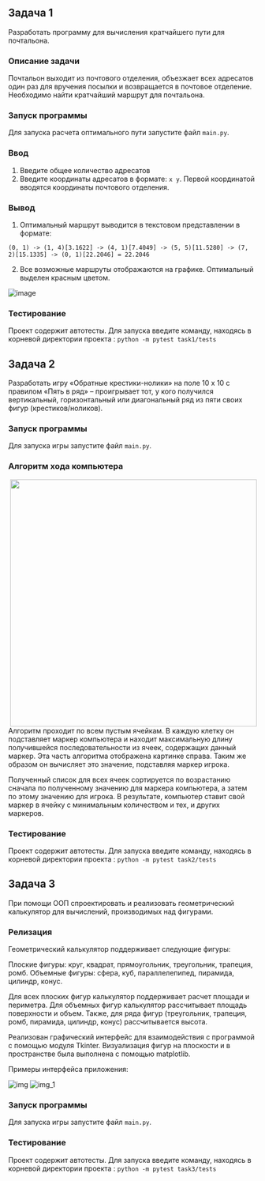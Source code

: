 ## Задача 1
Разработать программу для вычисления кратчайшего пути для почтальона.

### Описание задачи
Почтальон выходит из почтового отделения, объезжает всех адресатов один раз для вручения посылки и возвращается в почтовое отделение.
Необходимо найти кратчайший маршрут для почтальона.

### Запуск программы
Для запуска расчета оптимального пути запустите файл `main.py`.

### Ввод
1. Введите общее количество адресатов
2. Введите координаты адресатов в формате: `x y`. Первой координатой вводятся координаты почтового отделения.

### Вывод
1. Оптимальный маршрут выводится в текстовом представлении в формате: 

`(0, 1) -> (1, 4)[3.1622] -> (4, 1)[7.4049] -> (5, 5)[11.5280] -> (7, 2)[15.1335] -> (0, 1)[22.2046] = 22.2046`

2. Все возможные маршруты отображаются на графике. Оптимальный выделен красным цветом.

![image](https://user-images.githubusercontent.com/65975409/136712285-12f22d53-430c-492e-bc80-30cccaa5fcc1.png)

### Тестирование
Проект содержит автотесты. Для запуска введите команду, находясь в корневой директории проекта : `python -m pytest task1/tests`


## Задача 2
Разработать игру «Обратные крестики-нолики» на поле 10 x 10 с правилом «Пять в ряд» – проигрывает тот, у кого получился вертикальный, горизонтальный или диагональный ряд из пяти своих фигур (крестиков/ноликов).

### Запуск программы
Для запуска игры запустите файл `main.py`.

### Алгоритм хода компьютера
<img src="https://user-images.githubusercontent.com/65975409/137700488-bc7c389a-bc88-4afc-bcba-03cb613dad65.jpg" align="right" width="500">
Алгоритм проходит по всем пустым ячейкам. В каждую клетку он подставляет маркер компьютера и находит максимальную длину получившейся последовательности из ячеек, содержащих данный маркер. Эта часть алгоритма отображена картинке справа.
Таким же образом он вычисляет это значение, подставляя маркер игрока. 

Полученный список для всех ячеек сортируется по возрастанию сначала по полученному значению для маркера компьютера, а затем по этому значению для игрока. В результате, компьютер ставит свой маркер в ячейку с минимальным количеством и тех, и других маркеров.



### Тестирование
Проект содержит автотесты. Для запуска введите команду, находясь в корневой директории проекта : `python -m pytest task2/tests`


## Задача 3
При помощи ООП спроектировать и реализовать геометрический калькулятор для вычислений, производимых над фигурами.

### Релизация
Геометрический калькулятор поддерживает следующие фигуры:

Плоские фигуры: круг, квадрат, прямоугольник, треугольник, трапеция, ромб.
Объемные фигуры: сфера, куб, параллелепипед, пирамида, цилиндр, конус.

Для всех плоских фигур калькулятор поддерживает расчет площади и периметра. Для объемных фигур калькулятор рассчитывает площадь поверхности и объем.
Также, для ряда фигур (треугольник, трапеция, ромб, пирамида, цилиндр, конус) рассчитывается высота.

Реализован графический интерфейс для взаимодействия с программой c помощью модуля Tkinter.
Визуализация фигур на плоскости и в пространстве была выполнена с помощью matplotlib.

Примеры интерфейса приложения:


![img](https://user-images.githubusercontent.com/65975409/138614382-4c316f69-0828-4b08-bb91-e6ec1bd049a7.png)
![img_1](https://user-images.githubusercontent.com/65975409/138614391-b112d05d-820f-4620-a58b-944c4411b16a.png)


### Запуск программы
Для запуска игры запустите файл `main.py`.

### Тестирование
Проект содержит автотесты. Для запуска введите команду, находясь в корневой директории проекта : `python -m pytest task3/tests`
